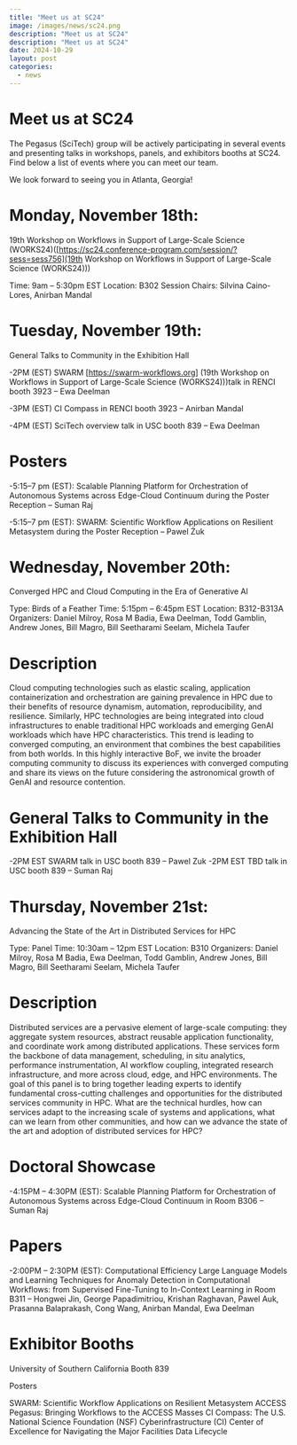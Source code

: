 ```yaml
---
title: "Meet us at SC24"
image: /images/news/sc24.png
description: "Meet us at SC24"
description: "Meet us at SC24"
date: 2024-10-29
layout: post
categories:
  - news
---
```


# Meet us at SC24

The Pegasus (SciTech) group will be actively participating in several events and 
presenting talks in workshops, panels, and exhibitors booths at SC24. Find below 
a list of events where you can meet our team.

We look forward to seeing you in Atlanta, Georgia!

# Monday, November 18th:
19th Workshop on Workflows in Support of Large-Scale Science (WORKS24)(<a href="[https://sc24.conference-program.com/session/?sess=sess756](https://sc24.conference-program.com/session/?sess=sess756)">[https://sc24.conference-program.com/session/?sess=sess756](19th Workshop on Workflows in Support of Large-Scale Science (WORKS24))</a>) 

Time: 9am – 5:30pm EST
Location: B302
Session Chairs: Silvina Caino-Lores, Anirban Mandal

# Tuesday, November 19th:
General Talks to Community in the Exhibition Hall

-2PM (EST) SWARM [https://swarm-workflows.org] (19th Workshop on Workflows in Support of Large-Scale Science (WORKS24))</a>)talk in RENCI booth 3923 – Ewa Deelman

-3PM (EST) CI Compass in RENCI booth 3923 – Anirban Mandal

-4PM (EST) SciTech overview talk in USC booth 839 – Ewa Deelman

# Posters

-5:15–7 pm (EST): Scalable Planning Platform for Orchestration of Autonomous Systems 
across Edge-Cloud Continuum during the Poster Reception – Suman Raj

-5:15–7 pm (EST): SWARM: Scientific Workflow Applications on 
Resilient Metasystem during the Poster Reception – Pawel Żuk

# Wednesday, November 20th:
Converged HPC and Cloud Computing in the Era of Generative Al

Type: Birds of a Feather
Time: 5:15pm – 6:45pm EST
Location: B312-B313A
Organizers: Daniel Milroy, Rosa M Badia, Ewa Deelman, Todd Gamblin, 
Andrew Jones, Bill Magro, Bill Seetharami Seelam, Michela Taufer

# Description

Cloud computing technologies such as elastic scaling, application 
containerization and orchestration are gaining prevalence in HPC due 
to their benefits of resource dynamism, automation, reproducibility, 
and resilience. Similarly, HPC technologies are being integrated into 
cloud infrastructures to enable traditional HPC workloads and emerging 
GenAI workloads which have HPC characteristics. This trend is leading to 
converged computing, an environment that combines the best capabilities 
from both worlds. In this highly interactive BoF, we invite the broader 
computing community to discuss its experiences with converged computing 
and share its views on the future considering the astronomical growth of 
GenAI and resource contention.

# General Talks to Community in the Exhibition Hall

-2PM EST SWARM talk in USC booth 839 – Pawel Zuk
-2PM EST TBD talk in USC booth 839 – Suman Raj

# Thursday, November 21st:
Advancing the State of the Art in Distributed Services for HPC

Type: Panel
Time: 10:30am – 12pm EST
Location: B310
Organizers: Daniel Milroy, Rosa M Badia, Ewa Deelman, Todd Gamblin, 
Andrew Jones, Bill Magro, Bill Seetharami Seelam, Michela Taufer

# Description

Distributed services are a pervasive element of large-scale computing: 
they aggregate system resources, abstract reusable application functionality, 
and coordinate work among distributed applications. These services form the 
backbone of data management, scheduling, in situ analytics, performance instrumentation, 
AI workflow coupling, integrated research infrastructure, and more across cloud, edge, 
and HPC environments. The goal of this panel is to bring together leading experts to 
identify fundamental cross-cutting challenges and opportunities for the distributed 
services community in HPC. What are the technical hurdles, how can services adapt to 
the increasing scale of systems and applications, what can we learn from other communities,
and how can we advance the state of the art and adoption of distributed services for HPC?

# Doctoral Showcase

-4:15PM – 4:30PM (EST): Scalable Planning Platform for Orchestration of Autonomous 
Systems across Edge-Cloud Continuum in Room B306 – Suman Raj

# Papers

-2:00PM – 2:30PM (EST): Computational Efficiency Large Language Models 
and Learning Techniques for Anomaly Detection in Computational Workflows: 
from Supervised Fine-Tuning to In-Context Learning in Room B311 – Hongwei Jin, 
George Papadimitriou, Krishan Raghavan, Pawel Auk, Prasanna Balaprakash, 
Cong Wang, Anirban Mandal, Ewa Deelman

# Exhibitor Booths
University of Southern California Booth 839

Posters

SWARM: Scientific Workflow Applications on Resilient Metasystem
ACCESS Pegasus: Bringing Workflows to the ACCESS Masses
CI Compass: The U.S. National Science Foundation (NSF) Cyberinfrastructure (CI) Center of Excellence for Navigating the Major Facilities Data Lifecycle
